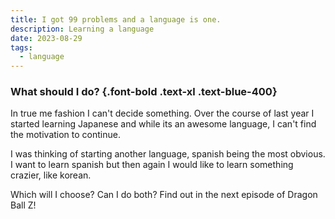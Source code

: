 ```yaml
---
title: I got 99 problems and a language is one.
description: Learning a language
date: 2023-08-29
tags:
  - language
---
```


### What should I do? {.font-bold .text-xl .text-blue-400}

In true me fashion I can't decide something. Over the course of last year I started learning Japanese and while its an awesome language, I can't find the motivation to continue.

I was thinking of starting another language, spanish being the most obvious. I want to learn spanish but then again I would like to learn something crazier, like korean.

Which will I choose? Can I do both? Find out in the next episode of Dragon Ball Z!
